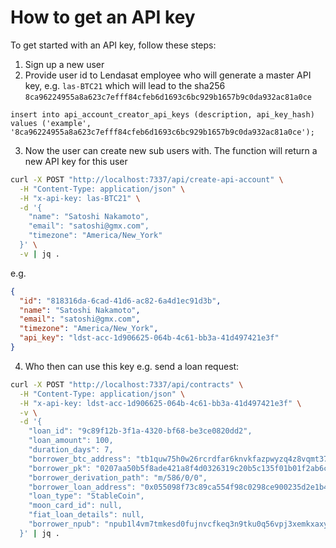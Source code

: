 # How to get an API key

To get started with an API key, follow these steps:

1. Sign up a new user
2. Provide user id to Lendasat employee who will generate a master API key, e.g. `las-BTC21` which will lead to the sha256 `8ca96224955a8a623c7efff84cfeb6d1693c6bc929b1657b9c0da932ac81a0ce`

```postgresql
insert into api_account_creator_api_keys (description, api_key_hash)
values ('example', '8ca96224955a8a623c7efff84cfeb6d1693c6bc929b1657b9c0da932ac81a0ce');
```

3. Now the user can create new sub users with. The function will return a new API key for this user

```bash
curl -X POST "http://localhost:7337/api/create-api-account" \
  -H "Content-Type: application/json" \
  -H "x-api-key: las-BTC21" \
  -d '{
    "name": "Satoshi Nakamoto",
    "email": "satoshi@gmx.com",
    "timezone": "America/New_York"
  }' \
  -v | jq .
```

e.g.

```json
{
  "id": "818316da-6cad-41d6-ac82-6a4d1ec91d3b",
  "name": "Satoshi Nakamoto",
  "email": "satoshi@gmx.com",
  "timezone": "America/New_York",
  "api_key": "ldst-acc-1d906625-064b-4c61-bb3a-41d497421e3f"
}
```

4. Who then can use this key e.g. send a loan request:

```bash
curl -X POST "http://localhost:7337/api/contracts" \
  -H "Content-Type: application/json" \
  -H "x-api-key: ldst-acc-1d906625-064b-4c61-bb3a-41d497421e3f" \
  -v \
  -d '{
    "loan_id": "9c89f12b-3f1a-4320-bf68-be3ce0820dd2",
    "loan_amount": 100,
    "duration_days": 7,
    "borrower_btc_address": "tb1quw75h0w26rcrdfar6knvkfazpwyzq4z8vqmt37",
    "borrower_pk": "0207aa50b5f8ade421a8f4d0326319c20b5c135f01b01f2ab6c479c77970502c11",
    "borrower_derivation_path": "m/586/0/0",
    "borrower_loan_address": "0x055098f73c89ca554f98c0298ce900235d2e1b4205a7ca629ae017518521c2c3",
    "loan_type": "StableCoin",
    "moon_card_id": null,
    "fiat_loan_details": null,
    "borrower_npub": "npub1l4vm7tmkesd0fujnvcfkeq3n9tku0q56vpj3xemkxaxytd8keapss7w2c0"
  }' | jq .
```

